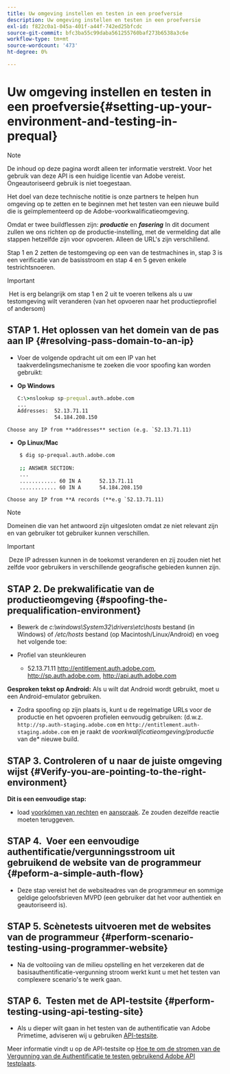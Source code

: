 ```yaml
---
title: Uw omgeving instellen en testen in een proefversie
description: Uw omgeving instellen en testen in een proefversie
exl-id: f822c0a1-045a-401f-a44f-742ed25bfcdc
source-git-commit: bfc3ba55c99daba561255760baf273b6538a3c6e
workflow-type: tm+mt
source-wordcount: '473'
ht-degree: 0%

---
```


# Uw omgeving instellen en testen in een proefversie{#setting-up-your-environment-and-testing-in-prequal}

>[!NOTE]
>
>De inhoud op deze pagina wordt alleen ter informatie verstrekt. Voor het gebruik van deze API is een huidige licentie van Adobe vereist. Ongeautoriseerd gebruik is niet toegestaan.

Het doel van deze technische notitie is onze partners te helpen hun omgeving op te zetten en te beginnen met het testen van een nieuwe build die is geïmplementeerd op de Adobe-voorkwalificatieomgeving.

Omdat er twee buildflessen zijn: ***productie*** en ***fasering*** In dit document zullen we ons richten op de productie-instelling, met de vermelding dat alle stappen hetzelfde zijn voor opvoeren. Alleen de URL&#39;s zijn verschillend.

Stap 1 en 2 zetten de testomgeving op een van de testmachines in, stap 3 is een verificatie van de basisstroom en stap 4 en 5 geven enkele testrichtsnoeren.

>[!IMPORTANT]
>
> Het is erg belangrijk om stap 1 en 2 uit te voeren telkens als u uw testomgeving wilt veranderen (van het opvoeren naar het productieprofiel of andersom)
 

## STAP 1. Het oplossen van het domein van de pas aan IP {#resolving-pass-domain-to-an-ip}

* Voer de volgende opdracht uit om een IP van het taakverdelingsmechanisme te zoeken die voor spoofing kan worden gebruikt:

* **Op Windows**

   ```cmd
   C:\>nslookup sp-prequal.auth.adobe.com
   ...
   Addresses:  52.13.71.11
               54.184.208.150
   ```

```Choose any IP from **addresses** section (e.g. `52.13.71.11)```

* **Op Linux/Mac**

```sh
    $ dig sp-prequal.auth.adobe.com
    
    ;; ANSWER SECTION:
    ...
    ............ 60 IN A      52.13.71.11
    ............ 60 IN A      54.184.208.150
```

```Choose any IP from **A records (**e.g `52.13.71.11)```

>[!NOTE]
>
>Domeinen die van het antwoord zijn uitgesloten omdat ze niet relevant zijn en van gebruiker tot gebruiker kunnen verschillen.

>[!IMPORTANT]
>
> Deze IP adressen kunnen in de toekomst veranderen en zij zouden niet het zelfde voor gebruikers in verschillende geografische gebieden kunnen zijn.


## STAP 2.  De prekwalificatie van de productieomgeving {#spoofing-the-prequalification-environment}

* Bewerk de *c:\\windows\\System32\\drivers\\etc\\hosts* bestand (in Windows) of */etc/hosts* bestand (op Macintosh/Linux/Android) en voeg het volgende toe:

* Profiel van steunkleuren
   * 52.13.71.11 http://entitlement.auth.adobe.com, http://sp.auth.adobe.com, http://api.auth.adobe.com

**Gesproken tekst op Android:** Als u wilt dat Android wordt gebruikt, moet u een Android-emulator gebruiken.

* Zodra spoofing op zijn plaats is, kunt u de regelmatige URLs voor de productie en het opvoeren profielen eenvoudig gebruiken: (d.w.z. `http://sp.auth-staging.adobe.com` en `http://entitlement.auth-staging.adobe.com` en je raakt de *voorkwalificatieomgeving/productie* van de* nieuwe build.


## STAP 3.  Controleren of u naar de juiste omgeving wijst {#Verify-you-are-pointing-to-the-right-environment}

**Dit is een eenvoudige stap:**

* load [voorkómen van rechten](https://entitlement-prequal.auth.adobe.com/environment.html) en [aanspraak](https://entitlement.auth.adobe.com/environment.html). Ze zouden dezelfde reactie moeten teruggeven.


## STAP 4.  Voer een eenvoudige authentificatie/vergunningsstroom uit gebruikend de website van de programmeur {#peform-a-simple-auth-flow}

* Deze stap vereist het de websiteadres van de programmeur en sommige geldige geloofsbrieven MVPD (een gebruiker dat het voor authentiek en geautoriseerd is).

## STAP 5.  Scènetests uitvoeren met de websites van de programmeur {#perform-scenario-testing-using-programmer-website}

* Na de voltooiing van de milieu opstelling en het verzekeren dat de basisauthentificatie-vergunning stroom werkt kunt u met het testen van complexere scenario&#39;s te werk gaan.


## STAP 6.  Testen met de API-testsite {#perform-testing-using-api-testing-site}

* Als u dieper wilt gaan in het testen van de authentificatie van Adobe Primetime, adviseren wij u gebruiken [API-testsite](http://entitlement-prequal.auth.adobe.com/apitest/api.html).

Meer informatie vindt u op de API-testsite op [Hoe te om de stromen van de Vergunning van de Authentificatie te testen gebruikend Adobe API testplaats](/help/authentication/test-authn-authz-flows-using-adobes-api-test-site.md).
